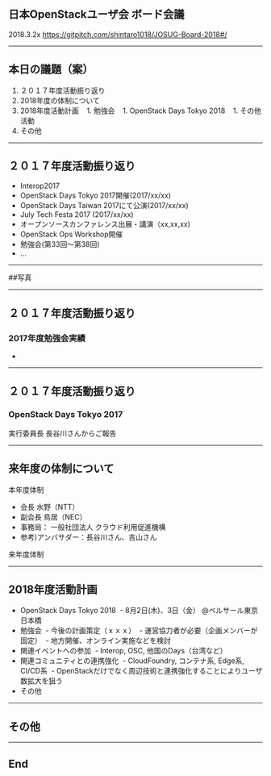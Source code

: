## 日本OpenStackユーザ会  ボード会議
2018.3.2x
<https://gitpitch.com/shintaro1018/JOSUG-Board-2018#/>

---

## 本日の議題（案）
1. ２０１７年度活動振り返り
1. 2018年度の体制について
1. 2018年度活動計画
    1. 勉強会
    1. OpenStack Days Tokyo 2018
    1. その他活動
1. その他

---

## ２０１７年度活動振り返り
- Interop2017
- OpenStack Days Tokyo 2017開催(2017/xx/xx)
- OpenStack Days Taiwan 2017にて公演(2017/xx/xx)
- July Tech Festa 2017 (2017/xx/xx)
- オープンソースカンファレンス出展・講演（xx,xx,xx)
- OpenStack Ops Workshop開催
- 勉強会(第33回〜第38回)
- ...

***
##写真


---

## ２０１７年度活動振り返り
### 2017年度勉強会実績
-

---

## ２０１７年度活動振り返り
### OpenStack Days Tokyo 2017
実行委員長 長谷川さんからご報告

---

## 来年度の体制について
本年度体制
- 会長 水野（NTT）
- 副会長 鳥居（NEC）
- 事務局： 一般社団法人 クラウド利用促進機構
- 参考)アンバサダー：長谷川さん、吉山さん

来年度体制

---

## 2018年度活動計画
- OpenStack Days Tokyo 2018
  -  8月2日(木)、3日（金） @ベルサール東京日本橋
- 勉強会
  - 今後の計画策定（ｘｘｘ）
  - 運営協力者が必要（企画メンバーが固定）
  - 地方開催、オンライン実施などを検討
- 関連イベントへの参加
  - Interop, OSC, 他国のDays（台湾など）
- 関連コミュニティとの連携強化
  - CloudFoundry, コンテナ系, Edge系, CI/CD系
  - OpenStackだけでなく周辺技術と連携強化することによりユーザ数拡大を狙う
- その他

---

## その他

---

## End
